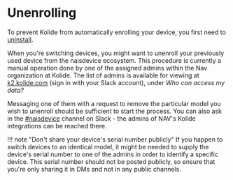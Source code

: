 # Unenrolling

To prevent Kolide from automatically enrolling your device, you first need to [uninstall](uninstall.md).

When you're switching devices, you might want to unenroll your previously used device from the naisdevice ecosystem.
This procedure is currently a manual operation done by one of the assigned admins within the Nav organization at Kolide.
The list of admins is available for viewing at [k2.kolide.com](https://k2.kolide.com/) (sign in with your Slack account), under *Who can access my data?*

Messaging one of them with a request to remove the particular model you wish to unenroll should be sufficient to start the process.
You can also ask in the [#naisdevice](https://nav-it.slack.com/archives/C013XV66XHB) channel on Slack - the admins of NAV's Kolide integrations can be reached there.

!!! note "Don't share your device's serial number publicly"
    If you happen to switch devices to an identical model, it might be needed to supply the device's serial number to one of the admins in order to identify a specific device.
    This serial number should not be posted publicly, so ensure that you're only sharing it in DMs and not in any public channels.
